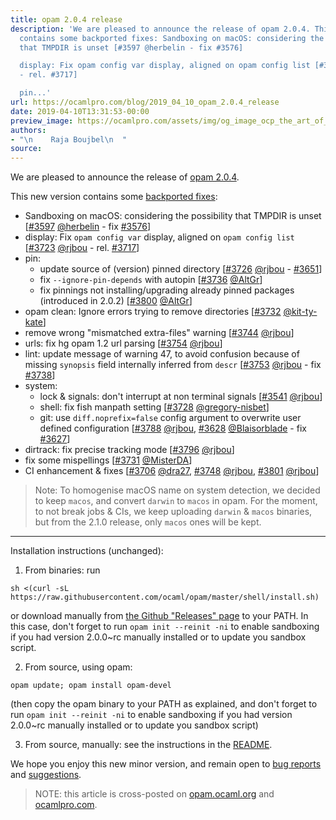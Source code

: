 ```yaml
---
title: opam 2.0.4 release
description: 'We are pleased to announce the release of opam 2.0.4. This new version
  contains some backported fixes: Sandboxing on macOS: considering the possibility
  that TMPDIR is unset [#3597 @herbelin - fix #3576]

  display: Fix opam config var display, aligned on opam config list [#3723 @rjbou
  - rel. #3717]

  pin...'
url: https://ocamlpro.com/blog/2019_04_10_opam_2.0.4_release
date: 2019-04-10T13:31:53-00:00
preview_image: https://ocamlpro.com/assets/img/og_image_ocp_the_art_of_prog.png
authors:
- "\n    Raja Boujbel\n  "
source:
---
```


<p>We are pleased to announce the release of <a href="https://github.com/ocaml/opam/releases/tag/2.0.4">opam 2.0.4</a>.</p>
<p>This new version contains some <a href="https://github.com/ocaml/opam/pull/3805">backported fixes</a>:</p>
<ul>
<li>Sandboxing on macOS: considering the possibility that TMPDIR is unset [<a href="https://github.com/ocaml/opam/pull/3597">#3597</a> <a href="https://github.com/herbelin">@herbelin</a> - fix <a href="https://github.com/ocaml/opam/issues/3576">#3576</a>]
</li>
<li>display: Fix <code>opam config var</code> display, aligned on <code>opam config list</code> [<a href="https://github.com/ocaml/opam/pull/3723">#3723</a> <a href="https://github.com/rjbou">@rjbou</a> - rel. <a href="https://github.com/ocaml/opam/issues/3717">#3717</a>]
</li>
<li>pin:
<ul>
<li>update source of (version) pinned directory [<a href="https://github.com/ocaml/opam/pull/3726">#3726</a> <a href="https://github.com/rjbou">@rjbou</a> - <a href="https://github.com/ocaml/opam/issues/3651">#3651</a>]
</li>
<li>fix <code>--ignore-pin-depends</code> with autopin [<a href="https://github.com/ocaml/opam/pull/3736">#3736</a> <a href="https://github.com/AltGr">@AltGr</a>]
</li>
<li>fix pinnings not installing/upgrading already pinned packages (introduced in 2.0.2) [<a href="https://github.com/ocaml/opam/pull/3800">#3800</a> <a href="https://github.com/AltGr">@AltGr</a>]
</li>
</ul>
</li>
<li>opam clean: Ignore errors trying to remove directories [<a href="https://github.com/ocaml/opam/pull/3732">#3732</a> <a href="https://github.com/kit">@kit-ty-kate</a>]
</li>
<li>remove wrong "mismatched extra-files" warning [<a href="https://github.com/ocaml/opam/pull/3744">#3744</a> <a href="https://github.com/rjbou">@rjbou</a>]
</li>
<li>urls: fix hg opam 1.2 url parsing [<a href="https://github.com/ocaml/opam/pull/3754">#3754</a> <a href="https://github.com/rjbou">@rjbou</a>]
</li>
<li>lint: update message of warning 47, to avoid confusion because of missing <code>synopsis</code> field internally inferred from <code>descr</code> [<a href="https://github.com/ocaml/opam/pull/3753">#3753</a> <a href="https://github.com/rjbou">@rjbou</a> - fix <a href="https://github.com/ocaml/opam/issues/3738">#3738</a>]
</li>
<li>system:
<ul>
<li>lock &amp; signals: don't interrupt at non terminal signals [<a href="https://github.com/ocaml/opam/pull/3541">#3541</a> <a href="https://github.com/rjbou">@rjbou</a>]
</li>
<li>shell: fix fish manpath setting [<a href="https://github.com/ocaml/opam/pull/3728">#3728</a> <a href="https://github.com/gregory">@gregory-nisbet</a>]
</li>
<li>git: use <code>diff.noprefix=false</code> config argument to overwrite user defined configuration [<a href="https://github.com/ocaml/opam/pull/3788">#3788</a> <a href="https://github.com/rjbou">@rjbou</a>, <a href="https://github.com/ocaml/opam/pull/3628">#3628</a> <a href="https://github.com/Blaisorblade">@Blaisorblade</a> - fix <a href="https://github.com/ocaml/opam/issues/3627">#3627</a>]
</li>
</ul>
</li>
<li>dirtrack: fix precise tracking mode [<a href="https://github.com/ocaml/opam/pull/3796">#3796</a> <a href="https://github.com/rjbou">@rjbou</a>]
</li>
<li>fix some mispellings [<a href="https://github.com/ocaml/opam/pull/3731">#3731</a> <a href="https://github.com/MisterDA">@MisterDA</a>]
</li>
<li>CI enhancement &amp; fixes [<a href="https://github.com/ocaml/opam/pull/3706">#3706</a> <a href="https://github.com/dra27">@dra27</a>, <a href="https://github.com/ocaml/opam/pull/3748">#3748</a> <a href="https://github.com/rjbou">@rjbou</a>, <a href="https://github.com/ocaml/opam/pull/3801">#3801</a> <a href="https://github.com/rjbou">@rjbou</a>]
</li>
</ul>
<blockquote>
<p>Note: To homogenise macOS name on system detection, we decided to keep <code>macos</code>, and convert <code>darwin</code> to <code>macos</code> in opam. For the moment, to not break jobs &amp; CIs, we keep uploading <code>darwin</code> &amp; <code>macos</code> binaries, but from the 2.1.0 release, only <code>macos</code> ones will be kept.</p>
</blockquote>
<hr>
<p>Installation instructions (unchanged):</p>
<ol>
<li>From binaries: run
</li>
</ol>
<pre><code class="language-shell-session">sh &lt;(curl -sL https://raw.githubusercontent.com/ocaml/opam/master/shell/install.sh)
</code></pre>
<p>or download manually from <a href="https://github.com/ocaml/opam/releases/tag/2.0.4">the Github "Releases" page</a> to your PATH. In this case, don't forget to run <code>opam init --reinit -ni</code> to enable sandboxing if you had version 2.0.0~rc manually installed or to update you sandbox script.</p>
<ol start="2">
<li>From source, using opam:
</li>
</ol>
<pre><code class="language-shell-session">opam update; opam install opam-devel
</code></pre>
<p>(then copy the opam binary to your PATH as explained, and don't forget to run <code>opam init --reinit -ni</code> to enable sandboxing if you had version 2.0.0~rc manually installed or to update you sandbox script)</p>
<ol start="3">
<li>From source, manually: see the instructions in the <a href="https://github.com/ocaml/opam/tree/2.0.4#compiling-this-repo">README</a>.
</li>
</ol>
<p>We hope you enjoy this new minor version, and remain open to <a href="https://github.com/ocaml/opam/issues">bug reports</a> and <a href="https://github.com/ocaml/opam/issues">suggestions</a>.</p>
<blockquote>
<p>NOTE: this article is cross-posted on <a href="https://opam.ocaml.org/blog/">opam.ocaml.org</a> and <a href="https://ocamlpro.com/blog">ocamlpro.com</a>.</p>
</blockquote>

